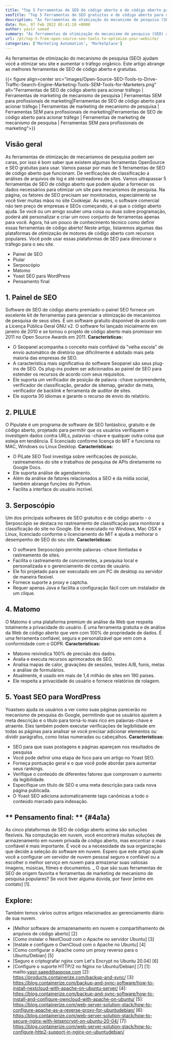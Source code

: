 ```yaml
---
title: "Top 5 Ferramentas de SEO de código aberto e de código aberto para otimizar seu site '" 
seoTitle: "Top 5 Ferramentas de SEO gratuitas e de código aberto para otimizar seu site" 
description: "As ferramentas de otimização do mecanismo de pesquisa (SEO) ajudam você a otimizar seu site e aumentar o tráfego orgânico. Este artigo abrange ferramentas populares de SEO de código aberto." 
date: Mon, 07 Feb 2022 05:41:10 +0000
author: yasir saeed
summary: "As ferramentas de otimização do mecanismo de pesquisa (SEO) ajudam você a otimizar seu site e aumentar o tráfego orgânico. Este artigo abrange as melhores ferramentas de SEO de código aberto e gratuitas." 
url: /pt/top-5-free-open-source-seo-tools-to-optimize-your-website/
categories: ['Marketing Automation', 'Marketplace']
---
```


As ferramentas de otimização do mecanismo de pesquisa (SEO) ajudam você a otimizar seu site e aumentar o tráfego orgânico. Este artigo abrange as melhores ferramentas de SEO de código aberto e gratuitas.

{{< figure align=center src="images/Open-Source-SEO-Tools-to-Drive-Traffic-Search-Engine-Marketing-Tools-SEM-Tools-for-Marketers.png" alt="Ferramentas de SEO de código aberto para acionar tráfego | Ferramentas de marketing de mecanismo de pesquisa | Ferramentas SEM para profissionais de marketing|Ferramentas de SEO de código aberto para acionar tráfego | Ferramentas de marketing de mecanismo de pesquisa | Ferramentas SEM para profissionais de marketing|Ferramentas de SEO de código aberto para acionar tráfego | Ferramentas de marketing de mecanismo de pesquisa | Ferramentas SEM para profissionais de marketing">}}


## **Visão geral**
As ferramentas de otimização de mecanismos de pesquisa podem ser caras, por isso é bom saber que existem algumas ferramentas OpenSource e SEO gratuitas para usar. Vamos passar por mais de 5 ferramentas de SEO de código aberto que funcionam. De verificações de classificação a análises de arquivos de log e até rastreadores de sites. Vamos ultrapassar 5 ferramentas de SEO de código aberto que podem ajudar a fornecer os dados necessários para otimizar um site para mecanismos de pesquisa.
Na página, os fatores de SEO precisam ser monitorados, especialmente se você tiver muitas mãos no site Cookiejar. Às vezes, o software comercial não tem preço de empresas e SEOs começando, é aí que o código aberto ajuda. Se você ou um amigo souber uma coisa ou duas sobre programação, poderá até personalizar e criar um novo conjunto de ferramentas apenas para você. Agora, há um pouco de conhecimento técnico como definir essas ferramentas de código aberto!
Neste artigo, listaremos algumas das plataformas de otimização de motores de código aberto com recursos populares. Você pode usar essas plataformas de SEO para direcionar o tráfego para o seu site.
  * Painel de SEO
  * Piular
  * Serposcópio
  * Matomo
  * Yoast SEO para WordPress
  * Pensamento final

## 1. Painel de SEO
Software de SEO de código aberto premiado-o painel SEO fornece um excelente kit de ferramentas para gerenciar a otimização de mecanismos de pesquisa de seus sites. É um software gratuito disponível de acordo com a Licença Pública Geral GNU v2. O software foi lançado inicialmente em janeiro de 2010 e se tornou o projeto de código aberto mais promissor em 2011 no Open Source Awards em 2011.
**Características:**
  * O Seopanel acompanha o conceito mais confiável da "velha escola" de envio automático de diretório que dificilmente é adotado mais pela maioria das empresas de SEO.
  * A característica mais significativa do software Seopanel são seus plug-ins de SEO. Os plug-ins podem ser adicionados ao painel de SEO para estender os recursos de acordo com seus requisitos.
  * Ele suporta um verificador de posição de palavra -chave surpreendente, verificador de classificação, gerador de sitemap, gerador de meta, verificador de backlink e ferramenta de auditor de sites.
  * Ele suporta 30 idiomas e garante o recurso de envio do relatório.

## 2. PILULE
O Pipulate é um programa de software de SEO fantástico, gratuito e de código aberto, projetado para permitir que os usuários verifiquem e investigem dados contra URLs, palavras -chave e qualquer outra coisa que esteja em tendência. É licenciado conforme licença do MIT e funciona no MAC, Windows ou Linux Desktop.
****Características**:**
  * O PiLate SEO Tool investiga sobre verificações de posição, rastreamentos do site e trabalhos de pesquisa de APIs diretamente no Google Docs.
  * Ele suporta análise de agendamento.
  * Além da análise de fatores relacionados a SEO e da mídia social, também abrange funções do Python.
  * Facilita a interface do usuário incrível.

## 3. Serposcópio
Um dos principais softwares de SEO gratuitos e de código aberto - o Serposcópio se destaca no rastreamento de classificação para monitorar a classificação do site no Google. Ele é executado no Windows, Mac OSX e Linux, licenciado conforme o licenciamento do MIT e ajuda a melhorar o desempenho de SEO do seu site.
****Características**:**
  * O software Serposcópio permite palavras -chave ilimitadas e rastreamento de sites.
  * Facilita o rastreamento de concorrentes, a pesquisa local e personalizada e o gerenciamento de contas de usuário.
  * Ele foi projetado para ser executado em um PC de desktop ou servidor de maneira flexível.
  * Fornece suporte a proxy e captcha.
  * Requer apenas Java e facilita a configuração fácil com um instalador de um clique.

## 4. Matomo
O Matomo é uma plataforma premium de análise da Web que respeita totalmente a privacidade do usuário. É uma ferramenta gratuita e de análise da Web de código aberto que vem com 100% de propriedade de dados. É uma ferramenta confiável, segura e personalizável que vem com a conformidade com o GDPR.
****Características**:**
  * Matomo reivindica 100% de precisão dos dados.
  * Avalia e executa recursos aprimorados de SEO.
  * Analisa mapas de calor, gravações de sessões, testes A/B, funis, metas e análise de formulários.
  * Atualmente, é usado em mais de 1,4 milhão de sites em 190 países.
  * Ele respeita a privacidade do usuário e fornece relatórios de rolagem.

## 5. Yoast SEO para WordPress
Yoastseo ajuda os usuários a ver como suas páginas parecerão no mecanismo de pesquisa do Google, permitindo que os usuários ajustem a meta descrição e o título para torná-lo mais rico em palavras-chave e atraente. Eles também podem executar verificações de legibilidade em todas as páginas para analisar se você precisar adicionar elementos ou dividir parágrafos, como listas numeradas ou cabeçalhos.
****Características**:**
  * SEO para que suas postagens e páginas apareçam nos resultados de pesquisa
  * Você pode definir uma etapa de foco para um artigo no Yoast SEO.
  * Forneça pontuação geral e o que você pode abordar para aumentar seus rankings.
  * Verifique o conteúdo de diferentes fatores que comprovam o aumento da legibilidade.
  * Especifique um título de SEO e uma meta descrição para cada nova página publicada.
  * O Yoast SEO adiciona automaticamente tags canônicas a todo o conteúdo marcado para indexação.

## ** Pensamento final: ** {#4a1a}
As cinco plataformas de SEO de código aberto acima são soluções flexíveis. Na computação em nuvem, você encontrará muitas soluções de armazenamento em nuvem privada de código aberto, mas encontrar o mais confiável é mais importante. É você ou a necessidade da sua organização que decide a seleção do software em nuvem. Espero que este artigo ajude você a configurar um servidor de nuvem pessoal seguro e confiável ou a escolher o melhor serviço em nuvem para armazenar suas valiosas imagens, músicas, filmes e documentos.
_ O que são suas ferramentas de SEO de origem favorita e ferramentas de marketing de mecanismo de pesquisa populares? Se você tiver alguma dúvida, por favor [entre em contato] [1].

## Explore:
Também temos vários outros artigos relacionados ao gerenciamento diário de sua nuvem.
  * [Melhor software de armazenamento em nuvem e compartilhamento de arquivos de código aberto] [2]
  * [Como instalar o NextCloud com o Apache no servidor Ubuntu] [3]
  * [Instale e configure o OwnCloud com o Apache no Ubuntu] [4]
  * [Como configurar o Apache como um proxy reverso para o Ubuntu/Debian] [5]
  * [Seguro e criptografar nginx com Let's Encrypt no Ubuntu 20.04] [6]
  * [Configure o suporte HTTP/2 no Nginx no Ubuntu/Debian] [7]
[1]: mailto:yasir.saeed@aspose.com
[2]: https://products.containerize.com/backup-and-sync/
[3]: https://blog.containerize.com/backup-and-sync-software/how-to-install-nextcloud-with-apache-on-ubuntu-server/
[4]: https://blog.containerize.com/backup-and-sync-software/how-to-install-and-configure-owncloud-with-apache-on-ubuntu/
[5]: https://blog.containerize.com/web-server-solution-stack/how-to-configure-apache-as-a-reverse-proxy-for-ubuntudebian/
[6]: https://blog.containerize.com/web-server-solution-stack/how-to-secure-nginx-with-letsencrypt-on-ubuntu-20-04/
[7]: https://blog.containerize.com/web-server-solution-stack/how-to-configure-http2-support-in-nginx-on-ubuntudebian/
